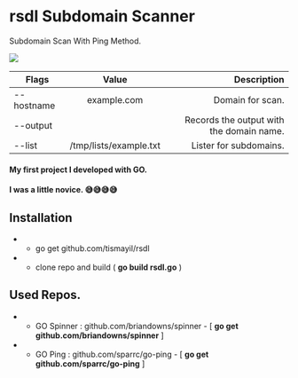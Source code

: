 # rsdl Subdomain Scanner
Subdomain Scan With Ping Method.


![](https://raw.githubusercontent.com/tismayil/rsdl/master/rsdl.gif)


| Flags        | Value         | Description  |
| ------------ |:-------------:| -----:|
| --hostname   | example.com | Domain for scan. |
| --output     |  | Records the output with the domain name. |
| --list       | /tmp/lists/example.txt | Lister for subdomains.


#### My first project I developed with GO.
#### I was a little novice. 😅😅😅😅

## Installation

* - go get github.com/tismayil/rsdl
* - clone repo and build ( **go build rsdl.go** )


## Used Repos.

* - GO Spinner : github.com/briandowns/spinner - [ **go get github.com/briandowns/spinner** ]
* - GO Ping    : github.com/sparrc/go-ping     - [ **go get github.com/sparrc/go-ping** ]
